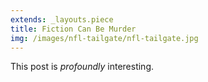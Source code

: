 ```yaml
---
extends: _layouts.piece
title: Fiction Can Be Murder
img: /images/nfl-tailgate/nfl-tailgate.jpg
---
```


This post is *profoundly* interesting.
